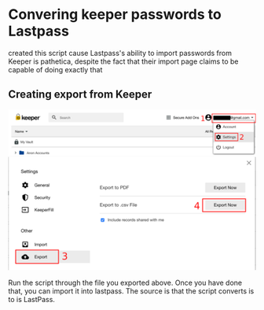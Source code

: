 # Convering keeper passwords to Lastpass

created this script cause Lastpass's ability to import passwords from Keeper is pathetica, despite the fact that their import page claims to be capable of doing exactly that

## Creating export from Keeper

![First Step](screenshots/Screen_Shot_2019-04-13_at_3.01.37_AM.png)
![First Step](screenshots/Screen_Shot_2019-04-13_at_3.01.49_AM.png)

Run the script through the file you exported above. Once you have done that, you can import it into lastpass. The source is that the script converts is to is LastPass.
